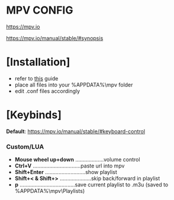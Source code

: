 # MPV CONFIG
https://mpv.io

https://mpv.io/manual/stable/#synopsis
<h1>[Installation]</h1>

* refer to [this](https://github.com/kpganon/Guides/blob/master/mpv%20guide%20v1.0.txt) guide
* place all files into your %APPDATA%\mpv folder
* edit .conf files accordingly

<h1>[Keybinds]</h1>

__Default__: https://mpv.io/manual/stable/#keyboard-control

<h3>Custom/LUA</h3>

* __Mouse wheel up+down__ ...................volume control
* __Ctrl+V__ ................................paste url into mpv
* __Shift+Enter__ ...........................show playlist
* __Shift+< & Shift+>__ .....................skip back/forward in playlist
* __p__ .....................................save current playlist to .m3u (saved to %APPDATA%\mpv\Playlists)
